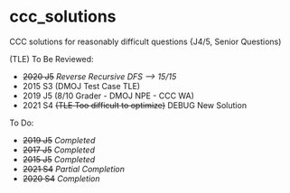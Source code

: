 # ccc_solutions

CCC solutions for reasonably difficult questions {J4/5, Senior Questions)

(TLE) To Be Reviewed:
- ~~2020 J5~~ *Reverse Recursive DFS --> 15/15*
- 2015 S3 (DMOJ Test Case TLE)
- 2019 J5 (8/10 Grader - DMOJ NPE - CCC WA)
- 2021 S4 ~~(TLE Too difficult to optimize)~~ DEBUG New Solution

To Do:
- ~~2019 J5~~ *Completed*
- ~~2017 J5~~ *Completed*
- ~~2015 J5~~ *Completed*
- ~~2021 S4~~ *Partial Completion*
- ~~2020 S4~~ *Completion*
